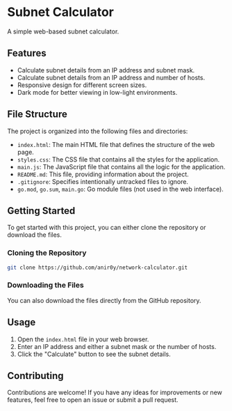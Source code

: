 # Subnet Calculator

A simple web-based subnet calculator.

## Features

*   Calculate subnet details from an IP address and subnet mask.
*   Calculate subnet details from an IP address and number of hosts.
*   Responsive design for different screen sizes.
*   Dark mode for better viewing in low-light environments.

## File Structure

The project is organized into the following files and directories:

*   `index.html`: The main HTML file that defines the structure of the web page.
*   `styles.css`: The CSS file that contains all the styles for the application.
*   `main.js`: The JavaScript file that contains all the logic for the application.
*   `README.md`: This file, providing information about the project.
*   `.gitignore`: Specifies intentionally untracked files to ignore.
*   `go.mod`, `go.sum`, `main.go`: Go module files (not used in the web interface).

## Getting Started

To get started with this project, you can either clone the repository or download the files.

### Cloning the Repository

```bash
git clone https://github.com/anir0y/network-calculator.git
```

### Downloading the Files

You can also download the files directly from the GitHub repository.

## Usage

1.  Open the `index.html` file in your web browser.
2.  Enter an IP address and either a subnet mask or the number of hosts.
3.  Click the "Calculate" button to see the subnet details.

## Contributing

Contributions are welcome! If you have any ideas for improvements or new features, feel free to open an issue or submit a pull request.